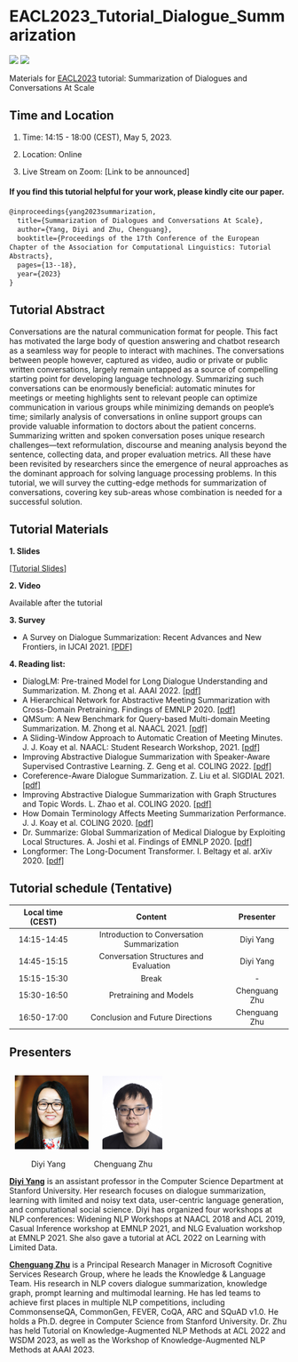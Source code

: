 # EACL2023_Tutorial_Dialogue_Summarization

![](https://img.shields.io/badge/Status-building-brightgreen) ![](https://img.shields.io/badge/PRs-Welcome-red) 

Materials for [EACL2023](https://2023.eacl.org/) tutorial: Summarization of Dialogues and Conversations At Scale

## Time and Location

1. Time: 14:15 - 18:00 (CEST), May 5, 2023.

2. Location: Online

3. Live Stream on Zoom: [Link to be announced]


#### If you find this tutorial helpful for your work, please kindly cite our paper.
```
@inproceedings{yang2023summarization,
  title={Summarization of Dialogues and Conversations At Scale},
  author={Yang, Diyi and Zhu, Chenguang},
  booktitle={Proceedings of the 17th Conference of the European Chapter of the Association for Computational Linguistics: Tutorial Abstracts},
  pages={13--18},
  year={2023}
}
```

## Tutorial Abstract 
Conversations are the natural communication format for people. This fact has motivated the large body of question answering and chatbot research as a seamless way for people to interact with machines. The conversations between people however, captured as video, audio or private or public written conversations, largely remain untapped as a source of compelling starting point for developing language technology. Summarizing such conversations can be enormously beneficial: automatic minutes for meetings or meeting highlights sent to relevant people can optimize communication in various groups while minimizing demands on people’s time; similarly analysis of conversations in online support groups can provide valuable information to doctors about the patient concerns.
Summarizing written and spoken conversation poses unique research challenges—text reformulation, discourse and meaning analysis beyond the sentence, collecting data, and proper evaluation metrics. All these have been revisited by researchers since the emergence of neural approaches as the dominant approach for solving language processing problems. In this tutorial, we will survey the cutting-edge methods for summarization of conversations, covering key sub-areas whose combination is needed for a successful solution.


## Tutorial Materials

**1. Slides** 

[\[Tutorial Slides\]](https://github.com/zcgzcgzcg1/EACL2023_Tutorial_Dialogue_Summarization/blob/main/slides/EACL2023_Tutorial_Conversation_Summarization.pdf)

**2. Video** 

Available after the tutorial

**3. Survey** 

- A Survey on Dialogue Summarization: Recent Advances and New Frontiers, in IJCAI 2021. [\[PDF\]](https://arxiv.org/pdf/2107.03175.pdf)

**4. Reading list:**


- DialogLM: Pre-trained Model for Long Dialogue Understanding and Summarization. M. Zhong et al. AAAI 2022. [\[pdf\]](https://ojs.aaai.org/index.php/AAAI/article/view/21432/21181)
- A Hierarchical Network for Abstractive Meeting Summarization with Cross-Domain Pretraining. Findings of EMNLP 2020. [\[pdf\]](https://aclanthology.org/2020.findings-emnlp.19.pdf) 
- QMSum: A New Benchmark for Query-based Multi-domain Meeting Summarization. M. Zhong et al. NAACL 2021. [\[pdf\]](https://arxiv.org/pdf/2104.05938)
- A Sliding-Window Approach to Automatic Creation of Meeting Minutes. J. J. Koay et al. NAACL: Student Research Workshop, 2021. [\[pdf\]](https://aclanthology.org/2021.naacl-srw.10.pdf)
- Improving Abstractive Dialogue Summarization with Speaker-Aware Supervised Contrastive Learning. Z. Geng et al. COLING 2022. [\[pdf\]](https://aclanthology.org/2022.coling-1.569.pdf)
- Coreference-Aware Dialogue Summarization. Z. Liu et al. SIGDIAL 2021. [\[pdf\]](https://arxiv.org/pdf/2106.08556.pdf)
- Improving Abstractive Dialogue Summarization with Graph Structures and Topic Words. L. Zhao et al. COLING 2020. [\[pdf\]](https://aclanthology.org/2020.coling-main.39.pdf)
- How Domain Terminology Affects Meeting Summarization Performance. J. J. Koay et al. COLING 2020. [\[pdf\]](https://aclanthology.org/2020.coling-main.499.pdf)
- Dr. Summarize: Global Summarization of Medical Dialogue by Exploiting Local Structures. A. Joshi et al. Findings of EMNLP 2020. [\[pdf\]](https://aclanthology.org/2020.findings-emnlp.335.pdf)
- Longformer: The Long-Document Transformer. I. Beltagy et al. arXiv 2020. [\[pdf\]](https://arxiv.org/pdf/2004.05150.pdf)

## Tutorial schedule (Tentative)

| Local time (CEST) | Content | Presenter |
| :---: | :---: | :---: |
| 14:15-14:45 | Introduction to Conversation Summarization | Diyi Yang |
| 14:45-15:15 | Conversation Structures and Evaluation | Diyi Yang |
| 15:15-15:30 | Break | - |
| 15:30-16:50 | Pretraining and Models | Chenguang Zhu |
| 16:50-17:00 | Conclusion and Future Directions | Chenguang Zhu |

## Presenters

## &nbsp; <img src="imgs/Diyi.jpg" height="133" align=center> &nbsp; &nbsp; <img src="imgs/Chenguang.jpg" width="108" align=center> &nbsp;  

&nbsp; &nbsp; &nbsp; &nbsp; &nbsp; Diyi Yang &nbsp; &nbsp; &nbsp; &nbsp; &nbsp; &nbsp; Chenguang Zhu

**[Diyi Yang](https://cs.stanford.edu/~diyiy/)** is an assistant professor in the Computer Science Department at Stanford University. Her research focuses on dialogue summarization, learning with limited and noisy text data, user-centric language generation, and computational social science. Diyi has organized four workshops at NLP conferences: Widening NLP Workshops at NAACL 2018 and ACL 2019, Casual Inference workshop at EMNLP 2021, and NLG Evaluation workshop at EMNLP 2021. She also gave a tutorial at ACL 2022 on Learning with Limited Data.

**[Chenguang Zhu](https://www.microsoft.com/en-us/research/people/chezhu/)** is a Principal Research Manager in Microsoft Cognitive Services Research Group, where he leads the Knowledge & Language Team. His research in NLP covers dialogue summarization, knowledge graph, prompt learning and multimodal learning. He has led teams to achieve first places in multiple NLP competitions, including CommonsenseQA, CommonGen, FEVER, CoQA, ARC and SQuAD v1.0. He holds a Ph.D. degree in Computer Science from Stanford University. Dr. Zhu has held Tutorial on Knowledge-Augmented NLP Methods at ACL 2022 and WSDM 2023, as well as the Workshop of Knowledge-Augmented NLP Methods at AAAI 2023.
